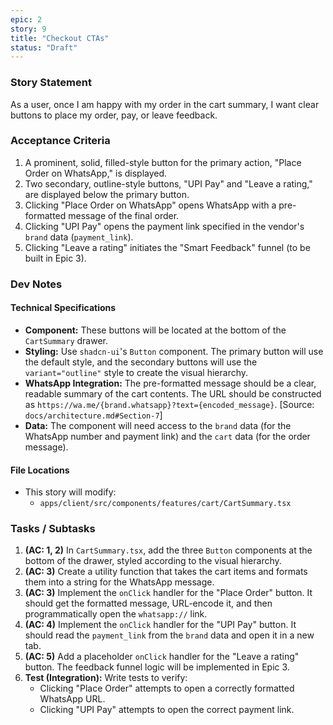 ```yaml
---
epic: 2
story: 9
title: "Checkout CTAs"
status: "Draft"
---
```


### Story Statement

As a user, once I am happy with my order in the cart summary, I want clear buttons to place my order, pay, or leave feedback.

### Acceptance Criteria

1.  A prominent, solid, filled-style button for the primary action, "Place Order on WhatsApp," is displayed.
2.  Two secondary, outline-style buttons, "UPI Pay" and "Leave a rating," are displayed below the primary button.
3.  Clicking "Place Order on WhatsApp" opens WhatsApp with a pre-formatted message of the final order.
4.  Clicking "UPI Pay" opens the payment link specified in the vendor's `brand` data (`payment_link`).
5.  Clicking "Leave a rating" initiates the "Smart Feedback" funnel (to be built in Epic 3).

### Dev Notes

#### Technical Specifications

*   **Component:** These buttons will be located at the bottom of the `CartSummary` drawer.
*   **Styling:** Use `shadcn-ui`'s `Button` component. The primary button will use the default style, and the secondary buttons will use the `variant="outline"` style to create the visual hierarchy.
*   **WhatsApp Integration:** The pre-formatted message should be a clear, readable summary of the cart contents. The URL should be constructed as `https://wa.me/{brand.whatsapp}?text={encoded_message}`. [Source: `docs/architecture.md#Section-7`]
*   **Data:** The component will need access to the `brand` data (for the WhatsApp number and payment link) and the `cart` data (for the order message).

#### File Locations

*   This story will modify:
    *   `apps/client/src/components/features/cart/CartSummary.tsx`

### Tasks / Subtasks

1.  **(AC: 1, 2)** In `CartSummary.tsx`, add the three `Button` components at the bottom of the drawer, styled according to the visual hierarchy.
2.  **(AC: 3)** Create a utility function that takes the cart items and formats them into a string for the WhatsApp message.
3.  **(AC: 3)** Implement the `onClick` handler for the "Place Order" button. It should get the formatted message, URL-encode it, and then programmatically open the `whatsapp://` link.
4.  **(AC: 4)** Implement the `onClick` handler for the "UPI Pay" button. It should read the `payment_link` from the `brand` data and open it in a new tab.
5.  **(AC: 5)** Add a placeholder `onClick` handler for the "Leave a rating" button. The feedback funnel logic will be implemented in Epic 3.
6.  **Test (Integration):** Write tests to verify:
    *   Clicking "Place Order" attempts to open a correctly formatted WhatsApp URL.
    *   Clicking "UPI Pay" attempts to open the correct payment link.
